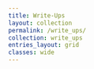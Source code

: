 ```yaml
---
title: Write-Ups
layout: collection
permalink: /write_ups/
collection: write_ups
entries_layout: grid
classes: wide
---
```

